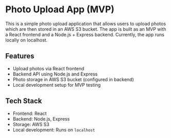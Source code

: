 # Photo Upload App (MVP)

This is a simple photo upload application that allows users to upload photos which are then stored in an AWS S3 bucket. The app is built as an MVP with a React frontend and a Node.js + Express backend. Currently, the app runs locally on localhost.

## Features

- Upload photos via React frontend
- Backend API using Node.js and Express
- Photo storage in AWS S3 bucket (configured in backend)
- Local development setup for MVP testing

## Tech Stack

- Frontend: React
- Backend: Node.js, Express
- Storage: AWS S3
- Local development: Runs on `localhost`
